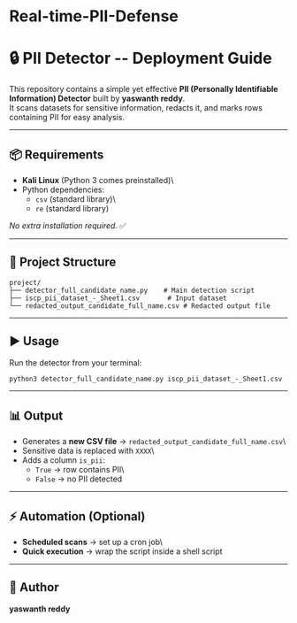 # Real-time-PII-Defense

# 🔒 PII Detector -- Deployment Guide

This repository contains a simple yet effective **PII (Personally
Identifiable Information) Detector** built by **yaswanth reddy**.\
It scans datasets for sensitive information, redacts it, and marks rows
containing PII for easy analysis.

------------------------------------------------------------------------

## 📦 Requirements

-   **Kali Linux** (Python 3 comes preinstalled)\
-   Python dependencies:
    -   `csv` (standard library)\
    -   `re` (standard library)

*No extra installation required.* ✅

------------------------------------------------------------------------

## 📂 Project Structure

    project/
    ├── detector_full_candidate_name.py    # Main detection script
    ├── iscp_pii_dataset_-_Sheet1.csv       # Input dataset
    └── redacted_output_candidate_full_name.csv # Redacted output file

------------------------------------------------------------------------

## ▶️ Usage

Run the detector from your terminal:

``` bash
python3 detector_full_candidate_name.py iscp_pii_dataset_-_Sheet1.csv
```

------------------------------------------------------------------------

## 📊 Output

-   Generates a **new CSV file** →
    `redacted_output_candidate_full_name.csv`\
-   Sensitive data is replaced with `XXXX`\
-   Adds a column `is_pii`:
    -   `True` → row contains PII\
    -   `False` → no PII detected

------------------------------------------------------------------------

## ⚡ Automation (Optional)

-   **Scheduled scans** → set up a cron job\
-   **Quick execution** → wrap the script inside a shell script

------------------------------------------------------------------------

## 👤 Author

**yaswanth reddy**
